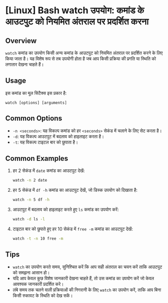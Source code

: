 # [Linux] Bash watch उपयोग: कमांड के आउटपुट को नियमित अंतराल पर प्रदर्शित करना

## Overview
`watch` कमांड का उपयोग किसी अन्य कमांड के आउटपुट को नियमित अंतराल पर प्रदर्शित करने के लिए किया जाता है। यह विशेष रूप से तब उपयोगी होता है जब आप किसी प्रक्रिया की प्रगति या स्थिति को लगातार देखना चाहते हैं।

## Usage
इस कमांड का मूल सिंटैक्स इस प्रकार है:
```
watch [options] [arguments]
```

## Common Options
- `-n <seconds>`: यह विकल्प कमांड को हर `<seconds>` सेकंड में चलाने के लिए सेट करता है।
- `-d`: यह विकल्प आउटपुट में बदलाव को हाइलाइट करता है।
- `-t`: यह विकल्प टाइटल बार को छुपाता है।

## Common Examples
1. हर 2 सेकंड में `date` कमांड का आउटपुट देखें:
   ```bash
   watch -n 2 date
   ```

2. हर 5 सेकंड में `df -h` कमांड का आउटपुट देखें, जो डिस्क उपयोग को दिखाता है:
   ```bash
   watch -n 5 df -h
   ```

3. आउटपुट में बदलाव को हाइलाइट करते हुए `ls` कमांड का उपयोग करें:
   ```bash
   watch -d ls -l
   ```

4. टाइटल बार को छुपाते हुए हर 10 सेकंड में `free -m` कमांड का आउटपुट देखें:
   ```bash
   watch -t -n 10 free -m
   ```

## Tips
- `watch` का उपयोग करते समय, सुनिश्चित करें कि आप सही अंतराल का चयन करें ताकि आउटपुट को समझना आसान हो।
- यदि आप केवल कुछ विशेष जानकारी देखना चाहते हैं, तो उस कमांड का उपयोग करें जो केवल आवश्यक जानकारी प्रदर्शित करे।
- लंबे समय तक चलने वाली प्रक्रियाओं की निगरानी के लिए `watch` का उपयोग करें, ताकि आप बिना किसी रुकावट के स्थिति को देख सकें।